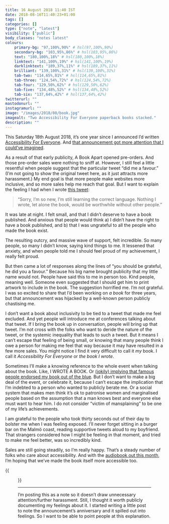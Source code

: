 ```yaml
---
title: 16 August 2018 11:40 IST
date: 2018-08-16T11:40:23+01:00
tags: []
categories: []
type: ["note", "latest"]
visibility: ["public"]
body_classes: "notes latest"
colours:
    primary-bg: "97,100%,90%" # hsl(97,100%,90%)
    secondary-bg: "103,95%,86%" # hsl(103,95%,86%)
    text: "180,100%,18%" # hsl(180,100%,18%)
    linktext: "141,100%,19%" # hsl(141,100%,19%)
    darklinktext: "189,37%,11%" # hsl(189,37%,11%)
    brilliant: "139,100%,31%" # hsl(139,100%,31%)
    tab-two: "114,65%,81%" # hsl(114,65%,81%)
    tab-three: "124,54%,72%" # hsl(124,54%,72%)
    tab-four: "129,50%,62%" # hsl(129,50%,62%)
    tab-five: "134,48%,52%" # hsl(134,48%,52%)
    tab-six: "137,64%,42%" # hsl(137,64%,42%)
twitterurl: ""
mastodonurl: ""
instagramurl: ""
image: "/images/2018/08/book.jpg"
imagealt: "Two Accessibility For Everyone paperback books stacked."
description: ""
---
```


This Saturday 18th August 2018, it’s one year since I announced I’d written [Accessibility For Everyone](/book). And [that announcement got more attention that I could’ve imagined](https://www.teenvogue.com/story/book-mansplaining-twitter).<!--more-->

As a result of that early publicity, A Book Apart opened pre-orders. And those pre-order sales were nothing to sniff at. However, I still feel a little resentful when people suggest that the particular tweet “did me a favour.” (I’m not going to show the original tweet here, as it just attracts more harassment.) My end goal is that more people make websites more inclusive, and so more sales help me reach that goal. But I want to explain the feeling I had when I wrote [this tweet](https://twitter.com/laurakalbag/status/898666697162334208):

> “Sorry, I’m so new, I’m still learning the correct language. Nothing I wrote, let alone the book, would be worthwhile without other people.”

It was late at night. I felt small, and that I didn’t deserve to have a book published. And anxious that people would think a) I didn’t have the right to have a book published, and b) that I was ungrateful to all the people who made the book exist.

The resulting outcry, and massive wave of support, felt incredible. So many people, so many I didn’t know, saying kind things to me. It lessened that anxiety, and when people told me I should feel proud of my achievement, I really felt proud.

But then came a lot of responses along the lines of “you should be grateful, he did you a favour.” Because his big name brought publicity that my little name would not. People have said this to me in person too. Kind people, meaning well. Someone even suggested that I should get him to print artwork to include in the book. The suggestion horrified me. I’m not grateful. I was so excited to share that I’d been working on *a book* for three years, but that announcement was hijacked by a well-known person publicly chastising me.

I don’t want a book about inclusivity to be tied to a tweet that made me feel excluded. And yet people will introduce me at conferences talking about that tweet. If I bring the book up in conversation, people will bring up that tweet. I’m not cross with the folks who want to deride the nature of the tweet, or the systemic inequality that leads to such a tweet. But it means I can’t escape that feeling of being small, or knowing that many people think I owe a person for making me feel that way because it may have resulted in a few more sales. You might notice I find it very difficult to call it *my* book. I call it *Accessibility For Everyone* or *the book I wrote*.

Sometimes I’ll make a knowing reference to the whole event when talking about the book. Like, I WROTE A BOOK. Or [(jokily) implying that famous people endorsed my book out of the blue](/book). But I don’t want to make a big deal of the event, or celebrate it, because I can’t escape the implication that I’m indebted to a person who wanted to publicly berate me. Or a social system that makes men think it’s ok to patronise women and marginalised people based on the assumption that a man knows best and everyone else must want to hear him. I do not consider “victim of mansplaining” to be one of my life’s achievements.

I am grateful to the people who took thirty seconds out of their day to bolster me when I was feeling exposed. I’ll never forget sitting in a burger bar on the Malmö coast, reading supportive tweets aloud to my boyfriend. That strangers considered how I might be feeling in that moment, and tried to make me feel better, was so incredibly kind.

Sales are still going steadily, so I’m really happy. That’s a steady number of folks who care about accessibility. And with the [audiobook out this month](/accessibility-for-everyone-audiobook), I’m hoping that we’ve made the book itself more accessible too.

{{<figure class="note-image" src="/images/2018/08/book.jpg" link="https://abookapart.com/products/accessibility-for-everyone" alt="Two Accessibility For Everyone paperback books stacked.">}}

----

I’m posting this as a note so it doesn’t draw unnecessary attention/further harassment. Still, I thought it worth publicly documenting my feelings about it. I started writing a little post to note the announcement’s anniversary and it spilled out into feelings. So I want to be able to point people at this explanation.